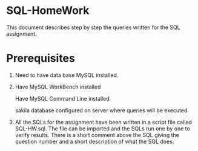 # SQL-HomeWork
This document describes step by step the queries written for the SQL assignment.  

# Prerequisites
1. Need to have data base MySQL installed.  

2. 	Have MySQL WorkBench installed  

	Have MySQL Command Line installed  
	
	sakila database configured on server where queries will be executed.  
	
3. All the SQLs for the assignment have been written in a script file called SQL-HW.sql. The file can be imported and the SQLs run one by one to verify results. There is a short comment above the SQL giving the question number and a short description of what the SQL does.

 

